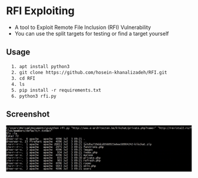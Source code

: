 <h1>
RFI Exploiting
</h1>
<p>

-  A tool to Exploit Remote File Inclusion (RFI) Vulnerability
-  You can use the split targets for testing or find a target yourself

</p>

## Usage
```
  1. apt install python3
  2. git clone https://github.com/hosein-khanalizadeh/RFI.git
  3. cd RFI
  4. ls
  5. pip install -r requirements.txt
  6. python3 rfi.py
```

## Screenshot
![Screenshot](https://github.com/hosein-khanalizadeh/RFI/blob/main/rfi.png)
